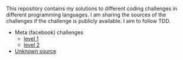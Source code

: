 This repository contains my solutions to different coding challenges in different programming languages. I am sharing the sources of the challenges if the challenge is publicly available. I aim to follow TDD.

- Meta (facebook) challenges
  - [level 1](https://github.com/hodigabi/practices/tree/main/facebookCodingPuzzles/Level1)
  - [level 2](https://github.com/hodigabi/practices/tree/main/facebookCodingPuzzles/Level2)
- [Unknown source](https://github.com/hodigabi/practices/tree/main/codingPuzzles/splitStringBySpaces)
